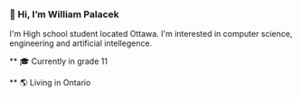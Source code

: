 ### 👋 Hi, I’m William Palacek

I'm High school student located Ottawa. I'm interested in computer science, engineering and artificial intellegence.

** 🎓 Currently in grade 11

** 🌎 Living in Ontario
